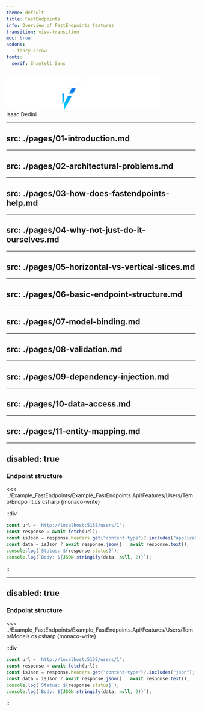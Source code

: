 ```yaml
---
theme: default
title: FastEndpoints
info: Overview of FastEndpoints features
transition: view-transition
mdc: true
addons:
  - fancy-arrow
fonts:
  serif: Shantell Sans
---
```


<img src="./images/FE-logo.svg" class="mr-80">
<div class="absolute left-3.5rem bottom-2.5rem">
  Isaac&nbsp;Dedini
</div>

<!--
The last comment block of each slide will be treated as slide notes. It will be visible and editable in Presenter Mode along with the slide. [Read more in the docs](https://sli.dev/guide/syntax.html#notes)
-->

---
src: ./pages/01-introduction.md
---

---
src: ./pages/02-architectural-problems.md
---

---
src: ./pages/03-how-does-fastendpoints-help.md
---

---
src: ./pages/04-why-not-just-do-it-ourselves.md
---

---
src: ./pages/05-horizontal-vs-vertical-slices.md
---

---
src: ./pages/06-basic-endpoint-structure.md
---

---
src: ./pages/07-model-binding.md
---

---
src: ./pages/08-validation.md
---

---
src: ./pages/09-dependency-injection.md
---

---
src: ./pages/10-data-access.md
---

---
src: ./pages/11-entity-mapping.md
---

---
disabled: true
---

<h3>Endpoint structure</h3>

<span class="slide-reload-marker" style="display:none">reload-1751934151449</span>
<ReloadCodeButton />

<div class="editor-runner">

<<< ../Example_FastEndpoints/Example_FastEndpoints.Api/Features/Users/Temp/Endpoint.cs csharp {monaco-write}

::div
```js {monaco-run} {autorun:false}
const url = 'http://localhost:5158/users/1';
const response = await fetch(url);
const isJson = response.headers.get("content-type")?.includes("application/json");
const data = isJson ? await response.json() : await response.text();
console.log(`Status: ${response.status}`);
console.log(`Body: ${JSON.stringify(data, null, 2)}`);
```
::
</div>


---
disabled: true
---

<h3>Endpoint structure</h3>

<span class="slide-reload-marker" style="display:none">reload-1751934151449</span>
<ReloadCodeButton />

<div class="editor-runner">

<<< ../Example_FastEndpoints/Example_FastEndpoints.Api/Features/Users/Temp/Models.cs csharp {monaco-write}

::div
```js {monaco-run} {autorun:false}
const url = 'http://localhost:5158/users/1';
const response = await fetch(url);
const isJson = response.headers.get("content-type")?.includes("json");
const data = isJson ? await response.json() : await response.text();
console.log(`Status: ${response.status}`);
console.log(`Body: ${JSON.stringify(data, null, 2)}`);
```
::
</div>
